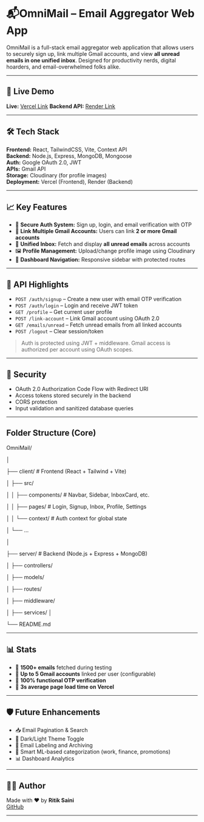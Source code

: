 # 📬OmniMail – Email Aggregator Web App

OmniMail is a full-stack email aggregator web application that allows users to securely sign up, link multiple Gmail accounts, and view **all unread emails in one unified inbox**. Designed for productivity nerds, digital hoarders, and email-overwhelmed folks alike.

---

## 🚀 Live Demo
**Live:** [Vercel Link](https://omni-mail-email-aggregator.vercel.app/)
**Backend API:** [Render Link](https://omnimail-email-aggregator.onrender.com)  


---

## 🛠️ Tech Stack

**Frontend:** React, TailwindCSS, Vite, Context API  
**Backend:** Node.js, Express, MongoDB, Mongoose  
**Auth:** Google OAuth 2.0, JWT  
**APIs:** Gmail API  
**Storage:** Cloudinary (for profile images)  
**Deployment:** Vercel (Frontend), Render (Backend)

---

## 📈 Key Features

- 🔐 **Secure Auth System:** Sign up, login, and email verification with OTP
- 🔄 **Link Multiple Gmail Accounts:** Users can link **2 or more Gmail accounts**
- 📨 **Unified Inbox:** Fetch and display **all unread emails** across accounts
- 🖼️ **Profile Management:** Upload/change profile image using Cloudinary
- 🧭 **Dashboard Navigation:** Responsive sidebar with protected routes

---

## 🧪 API Highlights

- `POST /auth/signup` – Create a new user with email OTP verification  
- `POST /auth/login` – Login and receive JWT token  
- `GET /profile` – Get current user profile  
- `POST /link-account` – Link Gmail account using OAuth 2.0  
- `GET /emails/unread` – Fetch unread emails from all linked accounts  
- `POST /logout` – Clear session/token  

> Auth is protected using JWT + middleware. Gmail access is authorized per account using OAuth scopes.

---

## 🔐 Security

- OAuth 2.0 Authorization Code Flow with Redirect URI
- Access tokens stored securely in the backend
- CORS protection
- Input validation and sanitized database queries

---

##  Folder Structure (Core)

OmniMail/

│

├── client/ # Frontend (React + Tailwind + Vite)

│ ├── src/

│ │ ├── components/ # Navbar, Sidebar, InboxCard, etc.

│ │ ├── pages/ # Login, Signup, Inbox, Profile, Settings

│ │ └── context/ # Auth context for global state

│ └── ...

│

├── server/ # Backend (Node.js + Express + MongoDB)

│ ├── controllers/

│ ├── models/

│ ├── routes/

│ ├── middleware/

│ ├── services/
│

└── README.md


---

## 📊 Stats

- 📧 **1500+ emails** fetched during testing
- 🔗 **Up to 5 Gmail accounts** linked per user (configurable)
- 🧪 **100% functional OTP verification**
- 🚀 **3s average page load time on Vercel**

---

## 🛡️ Future Enhancements

- 📥 Email Pagination & Search
- 🌙 Dark/Light Theme Toggle
- 📂 Email Labeling and Archiving
- 🔎 Smart ML-based categorization (work, finance, promotions)
- 📊 Dashboard Analytics

---

## 🧑‍💻 Author

Made with ❤️ by **Ritik Saini**  
[GitHub](https://github.com/rksaini1614)

---
